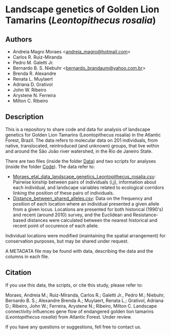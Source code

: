 # Landscape genetics of Golden Lion Tamarins (_Leontopithecus rosalia_)

## Authors

+ Andreia Magro Moraes <<andreia_magro@hotmail.com>>  
+ Carlos R. Ruiz-Miranda  
+ Pedro M. Galetti Jr.  
+ Bernardo B. S. Niebuhr <<bernardo_brandaum@yahoo.com.br>>  
+ Brenda R. Alexandre  
+ Renata L. Muylaert  
+ Adriana D. Grativol  
+ John W. Ribeiro  
+ Arystene N. Ferreira  
+ Milton C. Ribeiro

## Description

This is a repository to share code and data for analysis of landscape genetics for Golden Lion Tamarins (Leontopithecus rosalia) in the Atlantic Forest, Brazil. The data refers to molecular data on 201 individuals, from native, translocated, reintroduced (and unknown) groups, that live within and around the São João river watershed, in the Rio de Janeiro State.

There are two files (inside the folder [Data](https://github.com/LEEClab/Landscape_genetics_GoldenLionTamarins/tree/master/Data)) and two scripts for analyses (inside the folder [Code](https://github.com/LEEClab/Landscape_genetics_GoldenLionTamarins/tree/master/Code)).
The data refer to:

- [Moraes_etal_data_landscape_genetics_Leontopithecus_rosalia.csv](https://github.com/LEEClab/Landscape_genetics_GoldenLionTamarins/blob/master/Data/Moraes_etal_data_landscape_genetics_Leontopithecus_rosalia.csv): Pairwise kinship between pairs of individuals (i,j), information about each individual, and landscape variables related to ecological corridors linking the position of these pairs of individuals.
- [Distance_between_shared_alleles.csv](https://github.com/LEEClab/Landscape_genetics_GoldenLionTamarins/blob/master/Data/Distance_between_shared_alleles.csv): Data on the frequency and position of each location where an individual presented a given allele from a given locus. Locations are presented for both historical (1990's) and recent (around 2010) survey, and the Euclidean and Resistance-based distances were calculated between the nearest historical and recent point of occurence of each allele.

Individual locations were modified (maintaining the spatial arrangement) for conservation purposes, but may be shared under request.

A METADATA file may be found with data, describing the data and the columns in each file.

## Citation

If you use this data, the scripts, or cite this study, please refer to:

Moraes, Andreia M.; Ruiz-Miranda, Carlos R.; Galetti Jr., Pedro M.; Niebuhr, Bernardo B. S.; Alexandre Brenda A.; Muylaert, Renata L.; Grativol, Adriana D.; Ribeiro, John W.; Ferreira, Arystene N.; Ribeiro, Milton C. Landscape connectivity influences gene flow of endangered golden lion tamarins (_Leontopithecus rosalia_) from Atlantic Forest. Under review.

If you have any questions or suggestions, fell free to contact us.
